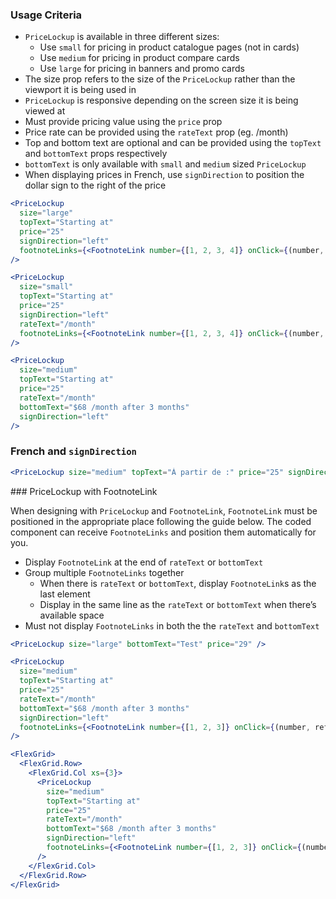 ### Usage Criteria

- `PriceLockup` is available in three different sizes:
  - Use `small` for pricing in product catalogue pages (not in cards)
  - Use `medium` for pricing in product compare cards
  - Use `large` for pricing in banners and promo cards
- The size prop refers to the size of the `PriceLockup` rather than the viewport it is being used in
- `PriceLockup` is responsive depending on the screen size it is being viewed at
- Must provide pricing value using the `price` prop
- Price rate can be provided using the `rateText` prop (eg. /month)
- Top and bottom text are optional and can be provided using the `topText` and `bottomText` props respectively
- `bottomText` is only available with `small` and `medium` sized `PriceLockup`
- When displaying prices in French, use `signDirection` to position the dollar sign to the right of the price

```jsx
<PriceLockup
  size="large"
  topText="Starting at"
  price="25"
  signDirection="left"
  footnoteLinks={<FootnoteLink number={[1, 2, 3, 4]} onClick={(number, ref) => {}} copy="en" />}
/>
```

```jsx
<PriceLockup
  size="small"
  topText="Starting at"
  price="25"
  signDirection="left"
  rateText="/month"
  footnoteLinks={<FootnoteLink number={[1, 2, 3, 4]} onClick={(number, ref) => {}} copy="en" />}
/>
```

```jsx
<PriceLockup
  size="medium"
  topText="Starting at"
  price="25"
  rateText="/month"
  bottomText="$68 /month after 3 months"
  signDirection="left"
/>
```

### French and `signDirection`

```jsx
<PriceLockup size="medium" topText="À partir de :" price="25" signDirection="right" />
```

<div id="pricelockupWithFootnotelink"></div>
### PriceLockup with FootnoteLink

When designing with `PriceLockup` and `FootnoteLink`, `FootnoteLink` must be positioned in the appropriate place following the guide below. The coded component can receive `FootnoteLinks` and position them automatically for you.

- Display `FootnoteLink` at the end of `rateText` or `bottomText`
- Group multiple `FootnoteLinks` together
  - When there is `rateText` or `bottomText`, display `FootnoteLink`s as the last element
  - Display in the same line as the `rateText` or `bottomText` when there’s available space
- Must not display `FootnoteLinks` in both the the `rateText` and `bottomText`

```jsx
<PriceLockup size="large" bottomText="Test" price="29" />
```

```jsx
<PriceLockup
  size="medium"
  topText="Starting at"
  price="25"
  rateText="/month"
  bottomText="$68 /month after 3 months"
  signDirection="left"
  footnoteLinks={<FootnoteLink number={[1, 2, 3]} onClick={(number, ref) => {}} copy="en" />}
/>
```

```jsx
<FlexGrid>
  <FlexGrid.Row>
    <FlexGrid.Col xs={3}>
      <PriceLockup
        size="medium"
        topText="Starting at"
        price="25"
        rateText="/month"
        bottomText="$68 /month after 3 months"
        signDirection="left"
        footnoteLinks={<FootnoteLink number={[1, 2, 3]} onClick={(number, ref) => {}} copy="en" />}
      />
    </FlexGrid.Col>
  </FlexGrid.Row>
</FlexGrid>
```

